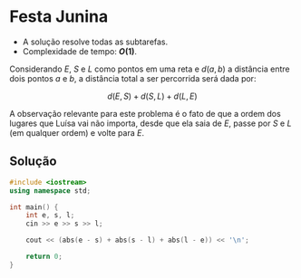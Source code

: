 # Festa Junina

- A solução resolve todas as subtarefas.
- Complexidade de tempo: **$O(1)$**.

Considerando $E$, $S$ e $L$ como pontos em uma reta e $d(a, b)$ a distância entre dois pontos $a$ e $b$, a distância total a ser percorrida será dada por:

$$d(E, S) + d(S, L) + d(L, E)$$

A observação relevante para este problema é o fato de que a ordem dos lugares que Luísa vai não importa, desde que ela saia de $E$, passe por $S$ e $L$ (em qualquer ordem) e volte para $E$.

## Solução

```cpp
#include <iostream>
using namespace std;

int main() {
	int e, s, l;
	cin >> e >> s >> l;

	cout << (abs(e - s) + abs(s - l) + abs(l - e)) << '\n';

	return 0;
}
```